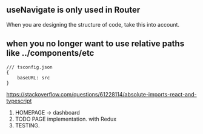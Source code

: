 ## useNavigate is only used in Router

When you are designing the structure of code, take this into account.

## when you no longer want to use relative paths like ../components/etc

```
/// tsconfig.json
{
    baseURL: src
}
```

https://stackoverflow.com/questions/61228114/absolute-imports-react-and-typescript

1. HOMEPAGE -> dashboard
1. TODO PAGE implementation. with Redux
1. TESTING.
